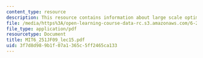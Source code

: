 ```yaml
---
content_type: resource
description: This resource contains information about large scale optimization II.
file: /media/https%3A/open-learning-course-data-rc.s3.amazonaws.com/6-251j-introduction-to-mathematical-programming-fall-2009/3f7d8d989b1f07a1365c5ff2465ca133_MIT6_251JF09_lec15.pdf
file_type: application/pdf
resourcetype: Document
title: MIT6_251JF09_lec15.pdf
uid: 3f7d8d98-9b1f-07a1-365c-5ff2465ca133
---
```


